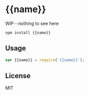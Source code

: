 # {{name}}

WIP - nothing to see here

```
npm install {{name}}
```

## Usage

``` js
var {{name}} = require('{{name}}');
```

## License

MIT